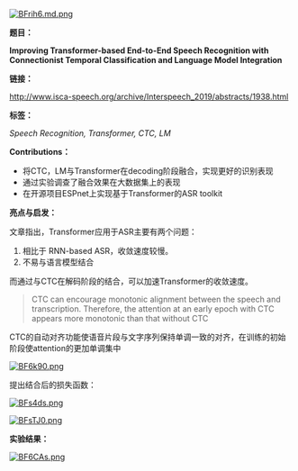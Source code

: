 [![BFrih6.md.png](https://s1.ax1x.com/2020/10/22/BFrih6.md.png)](https://imgchr.com/i/BFrih6)

**题目：**

**Improving Transformer-based End-to-End Speech Recognition with Connectionist Temporal Classification and Language Model Integration**

**链接：**

http://www.isca-speech.org/archive/Interspeech_2019/abstracts/1938.html

**标签：**

*Speech Recognition, Transformer, CTC, LM*

**Contributions：**

- 将CTC，LM与Transformer在decoding阶段融合，实现更好的识别表现
- 通过实验调查了融合效果在大数据集上的表现
- 在开源项目ESPnet上实现基于Transformer的ASR toolkit

**亮点与启发：**

文章指出，Transformer应用于ASR主要有两个问题：

1. 相比于 RNN-based ASR，收敛速度较慢。
2. 不易与语言模型结合

而通过与CTC在解码阶段的结合，可以加速Transformer的收敛速度。

> CTC can encourage monotonic alignment between the speech and transcription. Therefore, the attention at an early epoch with CTC appears more monotonic than that without CTC

CTC的自动对齐功能使语音片段与文字序列保持单调一致的对齐，在训练的初始阶段使attention的更加单调集中

[![BF6k90.png](https://s1.ax1x.com/2020/10/22/BF6k90.png)](https://imgchr.com/i/BF6k90)

提出结合后的损失函数：

[![BFs4ds.png](https://s1.ax1x.com/2020/10/22/BFs4ds.png)](https://imgchr.com/i/BFs4ds)

[![BFsTJ0.png](https://s1.ax1x.com/2020/10/22/BFsTJ0.png)](https://imgchr.com/i/BFsTJ0)

**实验结果：**

[![BF6CAs.png](https://s1.ax1x.com/2020/10/22/BF6CAs.png)](https://imgchr.com/i/BF6CAs)









